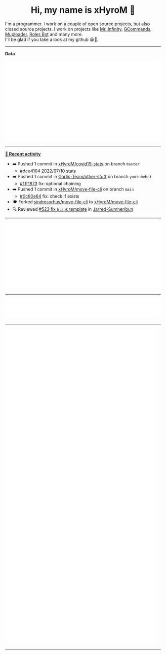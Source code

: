 <p align="center">
    <!-- <img src="https://avatars.githubusercontent.com/u/56601352" width="192" alt="hyro's pfp" /> -->
    <h1 align="center">Hi, my name is xHyroM 👋</h1>
</p>

I'm a programmer. I work on a couple of open source projects, but also closed source projects. I work on projects like [Mr. Infinity](https://discord.com/oauth2/authorize?client_id=720321585625694239&scope=bot%20applications.commands&permissions=8&redirect_uri=https://blobs.gq/imanager&prompt=consent&response_type=code), [GCommands](https://github.com/Garlic-Team/GCommands), [Muploader](https://github.com/xHyroM/Muploder), [Roles Bot](https://github.com/xHyroM/roles-bot) and many more.  
I'll be glad if you take a look at my github 😀👀.

___
**Data**

<img src="https://github.com/xHyroM/xHyroM/blob/master/.cache/base.svg">

___

**[📰 Recent activity](https://github.com/xHyroM)**
* ➡️ Pushed 1 commit in [xHyroM/covid19-stats](https://github.com/xHyroM/covid19-stats) on branch `master`
  * [#dce4104](https://github.com/xHyroM/covid19-stats/commit/dce4104) 2022/07/10 stats
* ➡️ Pushed 1 commit in [Garlic-Team/other-stuff](https://github.com/Garlic-Team/other-stuff) on branch `youtubebot`
  * [#11f1873](https://github.com/Garlic-Team/other-stuff/commit/11f1873) fix: optional chaining
* ➡️ Pushed 1 commit in [xHyroM/move-file-cli](https://github.com/xHyroM/move-file-cli) on branch `main`
  * [#0c80e64](https://github.com/xHyroM/move-file-cli/commit/0c80e64) fix: check if exists
* 🍽️ Forked [sindresorhus/move-file-cli](https://github.com/sindresorhus/move-file-cli) to [xHyroM/move-file-cli](https://github.com/xHyroM/move-file-cli)
* 🔍 Reviewed [#523 fix `blank` template](https://github.com/Jarred-Sumner/bun/pull/523) in [Jarred-Sumner/bun](https://github.com/Jarred-Sumner/bun)


___

<img src="https://github.com/xHyroM/xHyroM/blob/master/.cache/isocalendar.svg">

___

<img src="https://github.com/xHyroM/xHyroM/blob/master/.cache/languages.svg">

___

<img src="https://github.com/xHyroM/xHyroM/blob/master/.cache/achievements.svg">

___
